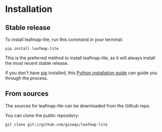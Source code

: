 # Installation

## Stable release

To install leafmap-lite, run this command in your terminal:

```
pip install leafmap-lite
```

This is the preferred method to install leafmap-lite, as it will always install the most recent stable release.

If you don't have [pip](https://pip.pypa.io) installed, this [Python installation guide](http://docs.python-guide.org/en/latest/starting/installation/) can guide you through the process.

## From sources

The sources for leafmap-lite can be downloaded from the Github repo.

You can clone the public repository:

```
git clone git://github.com/giswqs/leafmap-lite
```
